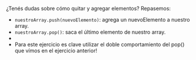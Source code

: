 ¿Tenés dudas sobre cómo quitar y agregar elementos? Repasemos:

* `nuestroArray.push(nuevoElemento)`: agrega un nuevoElemento a nuestro array.
* `nuestroArray.pop()`: saca el último elemento de nuestro array.
* 
* Para este ejercicio es clave utilizar el doble comportamiento del pop() que vímos en el ejercicio anterior!